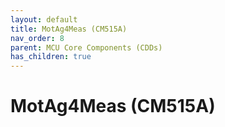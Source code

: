 ```yaml
---
layout: default
title: MotAg4Meas (CM515A)
nav_order: 8
parent: MCU Core Components (CDDs)
has_children: true
---
```

# MotAg4Meas (CM515A)
